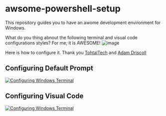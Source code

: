 # awsome-powershell-setup
This repository guides you to have an awome development environment for Windows.

What do you thing abnout the following terminal and visual code configurations styles? For me, it is AWESOME!
![image](https://github.com/marmojezz/awsome-powershell-setup/assets/5059275/6a36a4fc-8a14-4897-832f-a63776b2720a)

Here is how to configure it. Thank you  [TohtalTech](https://www.youtube.com/@tohtaltech) and [Adam Driscoll](https://www.youtube.com/@AdamDriscoll) 

## Configuring Default Prompt 
[![Configuring Windows Terminal](https://img.youtube.com/vi/ila-keQMhGU/0.jpg)](https://www.youtube.com/watch?v=ila-keQMhGU)

## Configuring Visual Code
[![Configuring Windows Terminal](https://img.youtube.com/vi/NaHgtHnOPi8/0.jpg)](https://www.youtube.com/watch?v=NaHgtHnOPi8)


